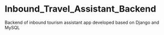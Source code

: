 # Inbound_Travel_Assistant_Backend
Backend of inbound tourism assistant app developed based on Django and MySQL
